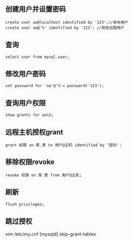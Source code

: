 ## 创建用户并设置密码
```
create user aa@localhost identified by '123';//本地用户
create user aa@'%' identified by '123'; //其他远程用户
```
## 查询
```
select user from mysql.user;
```

## 修改用户密码
```
set password for 'aa'@'%'= password('123');
```
## 查询用户权限
```
show grants for aa\G;
```
## 远程主机授权grant
```
grant 权限 on 库.表 to 用户@主机 identified by '密码'；
```
## 移除权限revoke
```
revoke 权限 on 库.表 from 用户@主机;
```
## 刷新
```
flush privileges;
```
## 跳过授权
vim /etc/my.cnf
[mysqld]
skip-grant-tables




